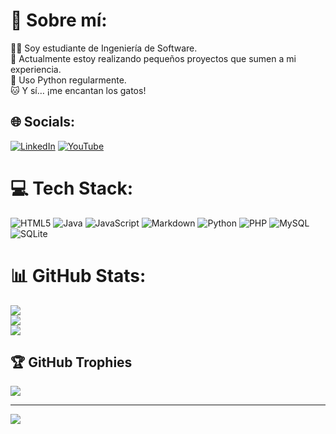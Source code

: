 # 💫 Sobre mí:
👨‍💻 Soy estudiante de Ingeniería de Software.<br>🚀 Actualmente estoy realizando pequeños proyectos que sumen a mi experiencia.<br>🐍 Uso Python regularmente.<br>🐱 Y sí… ¡me encantan los gatos!


## 🌐 Socials:
[![LinkedIn](https://img.shields.io/badge/LinkedIn-%230077B5.svg?logo=linkedin&logoColor=white)](https://linkedin.com/in/https://www.linkedin.com/in/luis-bizarro-ortiz-a66a7432a/) [![YouTube](https://img.shields.io/badge/YouTube-%23FF0000.svg?logo=YouTube&logoColor=white)](https://youtube.com/@https://www.youtube.com/@luisusmath) 

# 💻 Tech Stack:
![HTML5](https://img.shields.io/badge/html5-%23E34F26.svg?style=for-the-badge&logo=html5&logoColor=white) ![Java](https://img.shields.io/badge/java-%23ED8B00.svg?style=for-the-badge&logo=openjdk&logoColor=white) ![JavaScript](https://img.shields.io/badge/javascript-%23323330.svg?style=for-the-badge&logo=javascript&logoColor=%23F7DF1E) ![Markdown](https://img.shields.io/badge/markdown-%23000000.svg?style=for-the-badge&logo=markdown&logoColor=white) ![Python](https://img.shields.io/badge/python-3670A0?style=for-the-badge&logo=python&logoColor=ffdd54) ![PHP](https://img.shields.io/badge/php-%23777BB4.svg?style=for-the-badge&logo=php&logoColor=white) ![MySQL](https://img.shields.io/badge/mysql-4479A1.svg?style=for-the-badge&logo=mysql&logoColor=white) ![SQLite](https://img.shields.io/badge/sqlite-%2307405e.svg?style=for-the-badge&logo=sqlite&logoColor=white)
# 📊 GitHub Stats:
![](https://github-readme-stats.vercel.app/api?username=LuisibrosGD&theme=catppuccin_mocha&hide_border=false&include_all_commits=true&count_private=true)<br/>
![](https://nirzak-streak-stats.vercel.app/?user=LuisibrosGD&theme=catppuccin_mocha&hide_border=false)<br/>
![](https://github-readme-stats.vercel.app/api/top-langs/?username=LuisibrosGD&theme=catppuccin_mocha&hide_border=false&include_all_commits=true&count_private=true&layout=compact)

## 🏆 GitHub Trophies
![](https://github-profile-trophy.vercel.app/?username=LuisibrosGD&theme=radical&no-frame=false&no-bg=false&margin-w=4)

---
[![](https://visitcount.itsvg.in/api?id=LuisibrosGD&icon=0&color=13)](https://visitcount.itsvg.in)

<!-- Proudly created with GPRM ( https://gprm.itsvg.in ) -->
